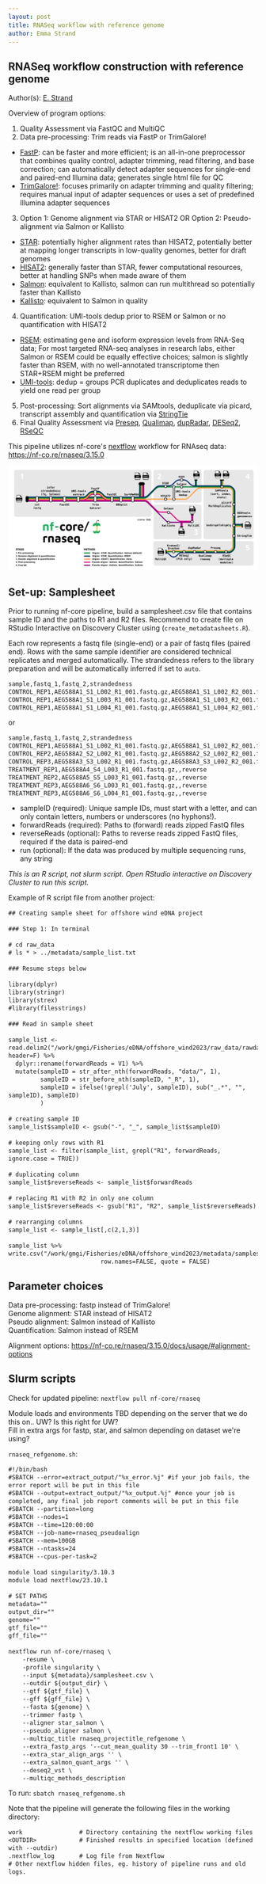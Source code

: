 ```yaml
---
layout: post
title: RNASeq workflow with reference genome
author: Emma Strand
---
```


## RNASeq workflow construction with reference genome

Author(s): [E. Strand](https://github.com/emmastrand) 

Overview of program options: 

01. Quality Assessment via FastQC and MultiQC           
02. Data pre-processing: Trim reads via FastP or TrimGalore!       
- [FastP](https://github.com/OpenGene/fastp): can be faster and more efficient;  is an all-in-one preprocessor that combines quality control, adapter trimming, read filtering, and base correction;  can automatically detect adapter sequences for single-end and paired-end Illumina data; generates single html file for QC        
- [TrimGalore!](https://github.com/FelixKrueger/TrimGalore): focuses primarily on adapter trimming and quality filtering; requires manual input of adapter sequences or uses a set of predefined Illumina adapter sequences     
03. Option 1: Genome alignment via STAR or HISAT2 OR Option 2: Pseudo-alignment via Salmon or Kallisto    
- [STAR](https://github.com/alexdobin/STAR): potentially higher alignment rates than HISAT2, potentially better at mapping longer transcripts in low-quality genomes, better for draft genomes  
- [HISAT2](https://daehwankimlab.github.io/hisat2/): generally faster than STAR, fewer computational resources, better at handling SNPs when made aware of them  
- [Salmon](https://salmon.readthedocs.io/en/latest/salmon.html): equivalent to Kallisto, salmon can run multithread so potentially faster than Kallisto 
- [Kallisto](https://github.com/pachterlab/kallisto): equivalent to Salmon in quality  
04. Quantification: UMI-tools dedup prior to RSEM or Salmon or no quantification with HISAT2    
- [RSEM](https://github.com/deweylab/RSEM): estimating gene and isoform expression levels from RNA-Seq data; For most targeted RNA-seq analyses in research labs, either Salmon or RSEM could be equally effective choices; salmon is slightly faster than RSEM, with no well-annotated transcriptome then STAR+RSEM might be preferred   
- [UMI-tools](https://github.com/CGATOxford/UMI-tools): dedup = groups PCR duplicates and deduplicates reads to yield one read per group  
05. Post-processing: Sort alignments via SAMtools, deduplicate via picard, transcript assembly and quantification via [StringTie](https://ccb.jhu.edu/software/stringtie/)     
06. Final Quality Assessment via [Preseq](http://smithlabresearch.org/software/preseq/), [Qualimap](http://qualimap.bioinfo.cipf.es/), [dupRadar](https://bioconductor.org/packages/release/bioc/html/dupRadar.html), [DESeq2](https://bioconductor.org/packages/release/bioc/html/DESeq2.html), [RSeQC](http://rseqc.sourceforge.net/)

This pipeline utilizes nf-core's [nextflow](https://training.nextflow.io/basic_training/) workflow for RNAseq data: https://nf-co.re/rnaseq/3.15.0

![](https://raw.githubusercontent.com/nf-core/rnaseq/3.15.0//docs/images/nf-core-rnaseq_metro_map_grey_animated.svg)

## Set-up: Samplesheet 

Prior to running nf-core pipeline, build a samplesheet.csv file that contains sample ID and the paths to R1 and R2 files. Recommend to create file on RStudio Interactive on Discovery Cluster using (`create_metadatasheets.R`).

Each row represents a fastq file (single-end) or a pair of fastq files (paired end). Rows with the same sample identifier are considered technical replicates and merged automatically. The strandedness refers to the library preparation and will be automatically inferred if set to `auto`.

```
sample,fastq_1,fastq_2,strandedness
CONTROL_REP1,AEG588A1_S1_L002_R1_001.fastq.gz,AEG588A1_S1_L002_R2_001.fastq.gz,auto
CONTROL_REP1,AEG588A1_S1_L003_R1_001.fastq.gz,AEG588A1_S1_L003_R2_001.fastq.gz,auto
CONTROL_REP1,AEG588A1_S1_L004_R1_001.fastq.gz,AEG588A1_S1_L004_R2_001.fastq.gz,auto
```

or 

```
sample,fastq_1,fastq_2,strandedness
CONTROL_REP1,AEG588A1_S1_L002_R1_001.fastq.gz,AEG588A1_S1_L002_R2_001.fastq.gz,forward
CONTROL_REP2,AEG588A2_S2_L002_R1_001.fastq.gz,AEG588A2_S2_L002_R2_001.fastq.gz,forward
CONTROL_REP3,AEG588A3_S3_L002_R1_001.fastq.gz,AEG588A3_S3_L002_R2_001.fastq.gz,forward
TREATMENT_REP1,AEG588A4_S4_L003_R1_001.fastq.gz,,reverse
TREATMENT_REP2,AEG588A5_S5_L003_R1_001.fastq.gz,,reverse
TREATMENT_REP3,AEG588A6_S6_L003_R1_001.fastq.gz,,reverse
TREATMENT_REP3,AEG588A6_S6_L004_R1_001.fastq.gz,,reverse
```

- sampleID (required): Unique sample IDs, must start with a letter, and can only contain letters, numbers or underscores (no hyphons!).  
- forwardReads (required): Paths to (forward) reads zipped FastQ files  
- reverseReads (optional): Paths to reverse reads zipped FastQ files, required if the data is paired-end  
- run (optional): If the data was produced by multiple sequencing runs, any string  

*This is an R script, not slurm script. Open RStudio interactive on Discovery Cluster to run this script.* 

Example of R script file from another project:

```
## Creating sample sheet for offshore wind eDNA project 

### Step 1: In terminal 

# cd raw_data 
# ls * > ../metadata/sample_list.txt

### Resume steps below

library(dplyr)
library(stringr)
library(strex)
#library(filesstrings)

### Read in sample sheet 

sample_list <- read.delim2("/work/gmgi/Fisheries/eDNA/offshore_wind2023/raw_data/rawdata", header=F) %>% 
  dplyr::rename(forwardReads = V1) %>%
  mutate(sampleID = str_after_nth(forwardReads, "data/", 1),
         sampleID = str_before_nth(sampleID, "_R", 1),
         sampleID = ifelse(!grepl('July', sampleID), sub("_.*", "", sampleID), sampleID)
         )

# creating sample ID 
sample_list$sampleID <- gsub("-", "_", sample_list$sampleID)

# keeping only rows with R1
sample_list <- filter(sample_list, grepl("R1", forwardReads, ignore.case = TRUE))

# duplicating column 
sample_list$reverseReads <- sample_list$forwardReads

# replacing R1 with R2 in only one column 
sample_list$reverseReads <- gsub("R1", "R2", sample_list$reverseReads)

# rearranging columns 
sample_list <- sample_list[,c(2,1,3)]

sample_list %>% write.csv("/work/gmgi/Fisheries/eDNA/offshore_wind2023/metadata/samplesheet.csv", 
                          row.names=FALSE, quote = FALSE)

```

## Parameter choices

Data pre-processing: fastp instead of TrimGalore!  
Genome alignment: STAR instead of HISAT2   
Pseudo alignment: Salmon instead of Kallisto   
Quantification: Salmon instead of RSEM 

Alignment options: https://nf-co.re/rnaseq/3.15.0/docs/usage/#alignment-options

## Slurm scripts

Check for updated pipeline: `nextflow pull nf-core/rnaseq`

Module loads and environments TBD depending on the server that we do this on.. UW? Is this right for UW?  
Fill in extra args for fastp, star, and salmon depending on dataset we're using? 

`rnaseq_refgenome.sh`:

```
#!/bin/bash
#SBATCH --error=extract_output/"%x_error.%j" #if your job fails, the error report will be put in this file
#SBATCH --output=extract_output/"%x_output.%j" #once your job is completed, any final job report comments will be put in this file
#SBATCH --partition=long
#SBATCH --nodes=1
#SBATCH --time=120:00:00
#SBATCH --job-name=rnaseq_pseudoalign
#SBATCH --mem=100GB
#SBATCH --ntasks=24
#SBATCH --cpus-per-task=2

module load singularity/3.10.3
module load nextflow/23.10.1

# SET PATHS 
metadata="" 
output_dir=""
genome=""
gtf_file=""
gff_file=""

nextflow run nf-core/rnaseq \
    -resume \
    -profile singularity \
    --input ${metadata}/samplesheet.csv \
    --outdir ${output_dir} \
    --gtf ${gtf_file} \
    --gff ${gff_file} \
    --fasta ${genome} \
    --trimmer fastp \
    --aligner star_salmon \
    --pseudo_aligner salmon \
    --multiqc_title rnaseq_projectitle_refgenome \
    --extra_fastp_args '--cut_mean_quality 30 --trim_front1 10' \
    --extra_star_align_args '' \
    --extra_salmon_quant_args '' \
    --deseq2_vst \
    --multiqc_methods_description

```


To run: `sbatch rnaseq_refgenome.sh`  

Note that the pipeline will generate the following files in the working directory:

```
work                # Directory containing the nextflow working files
<OUTDIR>            # Finished results in specified location (defined with --outdir)
.nextflow_log       # Log file from Nextflow
# Other nextflow hidden files, eg. history of pipeline runs and old logs.
```
